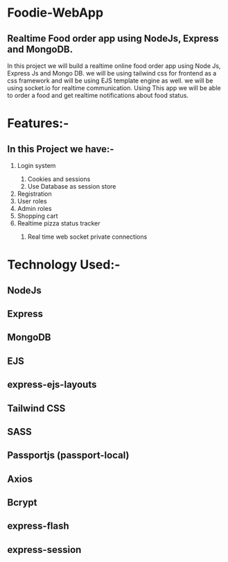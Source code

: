# Foodie-WebApp
<h2>Realtime Food order app using NodeJs, Express and MongoDB.</h2>
<p>In this project we will build a realtime online food order app using Node Js, Express Js and Mongo DB. we will be using tailwind css for frontend as a css framework and will be using EJS template engine as well. we will be using socket.io for realtime communication. Using This app we will be able to order a food and get realtime notifications about food status.</p>

<h1>Features:-</h1>
<h2>In this Project we have:-</h2> 
<ol>
    <li>Login system</li>
        <ol>
            <li>Cookies and sessions</li>
            <li>Use Database as session store</li>
        </ol>
    <li>Registration</li> 
    <li>User roles</li>
    <li>Admin roles</li>
    <li>Shopping cart</li> 
    <li>Realtime pizza status tracker</li>
        <ol>
            <li>Real time web socket private connections</li>
        </ol>
</ol>

<h1>Technology Used:-</h1>
<h2>NodeJs</h2>
<h2>Express</h2>
<h2>MongoDB</h2>
<h2>EJS</h2>
<h2>express-ejs-layouts</h2>
<h2>Tailwind CSS</h2>
<h2>SASS</h2>
<h2>Passportjs (passport-local)</h2>
<h2>Axios</h2>
<h2>Bcrypt</h2>
<h2>express-flash</h2>
<h2>express-session</h2>
